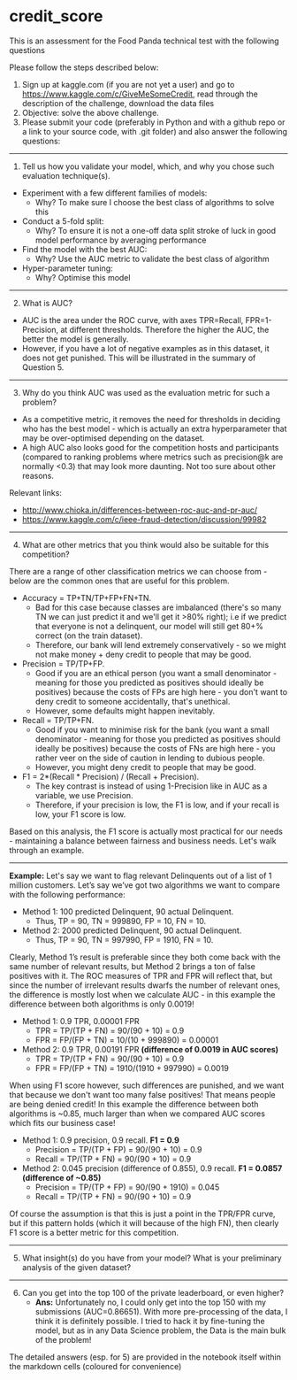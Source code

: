 # credit_score

This is an assessment for the Food Panda technical test with the following questions

Please follow the steps described below:
1) Sign up at kaggle.com (if you are not yet a user) and go to https://www.kaggle.com/c/GiveMeSomeCredit, read through the description of the challenge, download the data files
2) Objective: solve the above challenge.
3) Please submit your code (preferably in Python and with a github repo or a link to your source code, with .git folder) and also answer the following questions:
---
1. Tell us how you validate your model, which, and why you chose such evaluation technique(s).
  - Experiment with a few different families of models:
    - Why? To make sure I choose the best class of algorithms to solve this
  - Conduct a 5-fold split:
    - Why? To ensure it is not a one-off data split stroke of luck in good model performance by averaging performance
  - Find the model with the best AUC:
    - Why? Use the AUC metric to validate the best class of algorithm
  - Hyper-parameter tuning:
    - Why? Optimise this model
---
2. What is AUC? 
- AUC is the area under the ROC curve, with axes TPR=Recall, FPR=1-Precision, at different thresholds. Therefore the higher the AUC, the better the model is generally. 
- However, if you have a lot of negative examples as in this dataset, it does not get punished. This will be illustrated in the summary of Question 5.
---

3. Why do you think AUC was used as the evaluation metric for such a problem? 
- As a competitive metric, it removes the need for thresholds in deciding who has the best model - which is actually an extra hyperparameter that may be over-optimised depending on the dataset. 
- A high AUC also looks good for the competition hosts and participants (compared to ranking problems where metrics such as precision@k are normally <0.3) that may look more daunting. Not too sure about other reasons.

Relevant links:
- http://www.chioka.in/differences-between-roc-auc-and-pr-auc/
- https://www.kaggle.com/c/ieee-fraud-detection/discussion/99982
---

4. What are other metrics that you think would also be suitable for this competition?

There are a range of other classification metrics we can choose from - below are the common ones that are useful for this problem. 

- Accuracy = TP+TN/TP+FP+FN+TN. 
    - Bad for this case because classes are imbalanced (there's so many TN we can just predict it and we'll get it >80% right); i.e if we predict that everyone is not a delinquent, our model will still get 80+% correct (on the train dataset). 
    - Therefore, our bank will lend extremely conservatively - so we might not make money + deny credit to people that may be good.
- Precision = TP/TP+FP. 
    - Good if you are an ethical person (you want a small denominator - meaning for those you predicted as positives should ideally be positives) because the costs of FPs are high here - you don't want to deny credit to someone accidentally, that's unethical. 
    - However, some defaults might happen inevitably.
- Recall = TP/TP+FN. 
    - Good if you want to minimise risk for the bank (you want a small denominator - meaning for those you predicted as positives should ideally be positives) because the costs of FNs are high here - you rather veer on the side of caution in lending to dubious people. 
    - However, you might deny credit to people that may be good.
- F1 = 2*(Recall * Precision) / (Recall + Precision). 
    - The key contrast is instead of using 1-Precision like in AUC as a variable, we use Precision. 
    - Therefore, if your precision is low, the F1 is low, and if your recall is low, your F1 score is low.

Based on this analysis, the F1 score is actually most practical for our needs - maintaining a balance between fairness and business needs. Let's walk through an example.

---

**Example:**
Let's say we want to flag relevant Delinquents out of a list of 1 million customers. Let’s say we’ve got two algorithms we want to compare with the following performance:
- Method 1: 100 predicted Delinquent, 90 actual Delinquent. 
    - Thus, TP = 90, TN = 999890, FP = 10, FN = 10.
- Method 2: 2000 predicted Delinquent, 90 actual Delinquent. 
    - Thus, TP = 90, TN = 997990, FP = 1910, FN = 10.

Clearly, Method 1’s result is preferable since they both come back with the same number of relevant results, but Method 2 brings a ton of false positives with it. The ROC measures of TPR and FPR will reflect that, but since the number of irrelevant results dwarfs the number of relevant ones, the difference is mostly lost when we calculate AUC - in this example the difference between both algorithms is only 0.0019!

- Method 1: 0.9 TPR, 0.00001 FPR
    - TPR = TP/(TP + FN) = 90/(90 + 10) = 0.9
    - FPR = FP/(FP + TN) = 10/(10 + 999890) = 0.00001
- Method 2: 0.9 TPR, 0.00191 FPR **(difference of 0.0019 in AUC scores)**
    - TPR = TP/(TP + FN) = 90/(90 + 10) = 0.9
    - FPR = FP/(FP + TN) = 1910/(1910 + 997990) = 0.0019

When using F1 score however, such differences are punished, and we want that because we don't want too many false positives! That means people are being denied credit! In this example the difference between both algorithms is ~0.85, much larger than when we compared AUC scores which fits our business case!

- Method 1: 0.9 precision, 0.9 recall. **F1 = 0.9**
    - Precision = TP/(TP + FP) = 90/(90 + 10) = 0.9
    - Recall = TP/(TP + FN) = 90/(90 + 10) = 0.9
- Method 2: 0.045 precision (difference of 0.855), 0.9 recall. **F1 = 0.0857 (difference of ~0.85)**
    - Precision = TP/(TP + FP) = 90/(90 + 1910) = 0.045
    - Recall = TP/(TP + FN) = 90/(90 + 10) = 0.9

Of course the assumption is that this is just a point in the TPR/FPR curve, but if this pattern holds (which it will because of the high FN), then clearly F1 score is a better metric for this competition.

---

5. What insight(s) do you have from your model? What is your preliminary analysis of the given dataset?

---

6. Can you get into the top 100 of the private leaderboard, or even higher?
    - **Ans:** Unfortunately no, I could only get into the top 150 with my submissions (AUC=0.86651). With more pre-processing of the data, I think it is definitely possible. I tried to hack it by fine-tuning the model, but as in any Data Science problem, the Data is the main bulk of the problem!

The detailed answers (esp. for 5) are provided in the notebook itself within the markdown cells (coloured for convenience)
